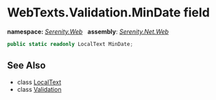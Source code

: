 # WebTexts.Validation.MinDate field
**namespace:** *[Serenity.Web](../../README.md#serenity.web-namespace)*   **assembly**: *[Serenity.Net.Web](../../README.md)*

```csharp
public static readonly LocalText MinDate;
```

## See Also

* class [LocalText](../Serenity.Net.Core/../../Serenity/LocalText.md)
* class [Validation](../WebTexts.Validation.md)